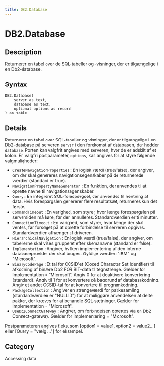 ```yaml
---
title: DB2.Database
---
```


# DB2.Database


## Description

Returnerer en tabel over de SQL-tabeller og -visninger, der er tilgængelige i en Db2-database.


## Syntax

```powerquery
DB2.Database(
    server as text,
    database as text,
    optional options as record
) as table
```


## Details

Returnerer en tabel over SQL-tabeller og visninger, der er tilgængelige i en Db2-database på serveren <code>server</code> i den forekomst af databasen, der hedder <code>database</code>. Porten kan valgfrit angives med serveren, hvor de er adskilt af et kolon. En valgfri postparameter, <code>options</code>, kan angives for at styre følgende valgmuligheder:    <ul><li><code>CreateNavigationProperties</code> : En logisk v&#230;rdi (true/false), der angiver, om der skal genereres navigationsegenskaber p&#229; de returnerede v&#230;rdier (standard er true).</li><li><code>NavigationPropertyNameGenerator</code> : En funktion, der anvendes til at oprette navne til navigationsegenskaber.</li><li><code>Query</code> : En integreret SQL-foresp&#248;rgsel, der anvendes til hentning af data. Hvis foresp&#248;rgslen genererer flere resultats&#230;t, returneres kun det f&#248;rste.</li><li><code>CommandTimeout</code> : En varighed, som styrer, hvor l&#230;nge foresp&#248;rgslen p&#229; serversiden m&#229; k&#248;re, f&#248;r den annulleres. Standardv&#230;rdien er ti minutter.</li><li><code>ConnectionTimeout</code> : En varighed, som styrer, hvor l&#230;nge der skal ventes, f&#248;r fors&#248;get p&#229; at oprette forbindelse til serveren opgives. Standardv&#230;rdien afh&#230;nger af driveren.</li><li><code>HierarchicalNavigation</code> : En logisk v&#230;rdi (true/false), der angiver, om tabellerne skal vises grupperet efter skemanavne (standard er false).</li><li><code>Implementation</code> : Angiver, hvilken implementering af den interne databaseprovider der skal bruges. Gyldige v&#230;rdier: &quot;IBM&quot; og &quot;Microsoft&quot;.</li><li><code>BinaryCodePage</code> : Et tal for CCSID&#39;et (Coded Character Set Identifier) til afkodning af bin&#230;re Db2 FOR BIT-data til tegnstrenge. G&#230;lder for Implementation = “Microsoft”. Angiv 0 for at deaktivere konvertering (standard). Angiv til 1 for at konvertere p&#229; baggrund af databasekodning. Angiv et andet CCSID-tal for at konvertere til programkodning.</li><li><code>PackageCollection</code> : Angiver en strengev&#230;rdi for pakkesamling (standardv&#230;rdien er &quot;NULLID&quot;) for at muligg&#248;re anvendelsen af delte pakker, der kr&#230;ves for at behandle SQL-s&#230;tninger. G&#230;lder for Implementation = &quot;Microsoft&quot;.</li><li><code>UseDb2ConnectGateway</code> : Angiver, om forbindelsen oprettes via en Db2 Connect-gateway. G&#230;lder for implementering = &quot;Microsoft&quot;.</li></ul>    Postparameteren angives f.eks. som [option1 = value1, option2 = value2...] eller [Query = "vælg ..."] for eksempel.    



## Category
Accessing data
